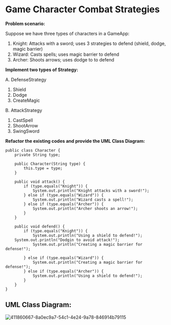 # Game Character Combat Strategies

**Problem scenario:**

Suppose we have three types of characters in a GameApp:

  1. Knight: Attacks with a sword; uses 3 strategies to defend (shield, dodge, magic barrier)
  2. Wizard: Casts spells; uses magic barrier to defend
  3. Archer: Shoots arrows; uses dodge to to defend

**Implement two types of Strategy:**

A. DefenseStrategy
  1. Shield
  2. Dodge
  3. CreateMagic

B. AttackStrategy
  1.  CastSpell
  2.  ShootArrow
  3.  SwingSword  

**Refactor the existing codes and provide the UML Class Diagram:**

    public class Character {
        private String type;
    
        public Character(String type) {
            this.type = type;
        }
    
        public void attack() {
            if (type.equals("Knight")) {
                System.out.println("Knight attacks with a sword!");
            } else if (type.equals("Wizard")) {
                System.out.println("Wizard casts a spell!");
            } else if (type.equals("Archer")) {
                System.out.println("Archer shoots an arrow!");
            }
        }
    
        public void defend() {
            if (type.equals("Knight")) {
                System.out.println("Using a shield to defend!");
    	System.out.println("Dodgin to avoid attack!");
                System.out.println("Creating a magic barrier for defense!");		
    
            } else if (type.equals("Wizard")) {
                System.out.println("Creating a magic barrier for defense!");
            } else if (type.equals("Archer")) {
                System.out.println("Using a shield to defend!");
            }
        }
    }

## UML Class Diagram:
![411860667-8a0ec9a7-54c1-4e24-9a78-846914b79115](https://github.com/user-attachments/assets/65771e6b-3a3c-49d2-92cd-13d9075fc78d)
